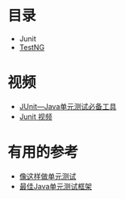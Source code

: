 
# 目录
  * Junit
  * [TestNG](#TestNG)


# 视频

* [JUnit—Java单元测试必备工具](http://www.imooc.com/learn/356)
* [Junit 视频]((https://www.bilibili.com/video/av46370535?from=search&seid=5196717484594619472))

# 有用的参考

* [像这样做单元测试](https://my.oschina.net/huangyong/blog/162325)
* [最佳Java单元测试框架](https://juejin.im/post/6844903941038161928)
